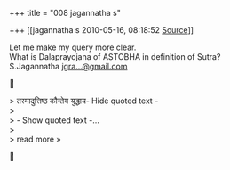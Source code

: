 +++
title = "008 jagannatha s"

+++
[[jagannatha s	2010-05-16, 08:18:52 [Source](https://groups.google.com/g/bvparishat/c/UY8NbmB5FtY)]]



Let me make my query more clear.  
What is Dalaprayojana of ASTOBHA in definition of Sutra?  
S.Jagannatha [jgra...@gmail.com]()



\> तस्मादुत्तिष्ठ कौन्तेय युद्धाय- Hide quoted text -  
\>  
\> - Show quoted text -...  
\>  
\> read more »  



